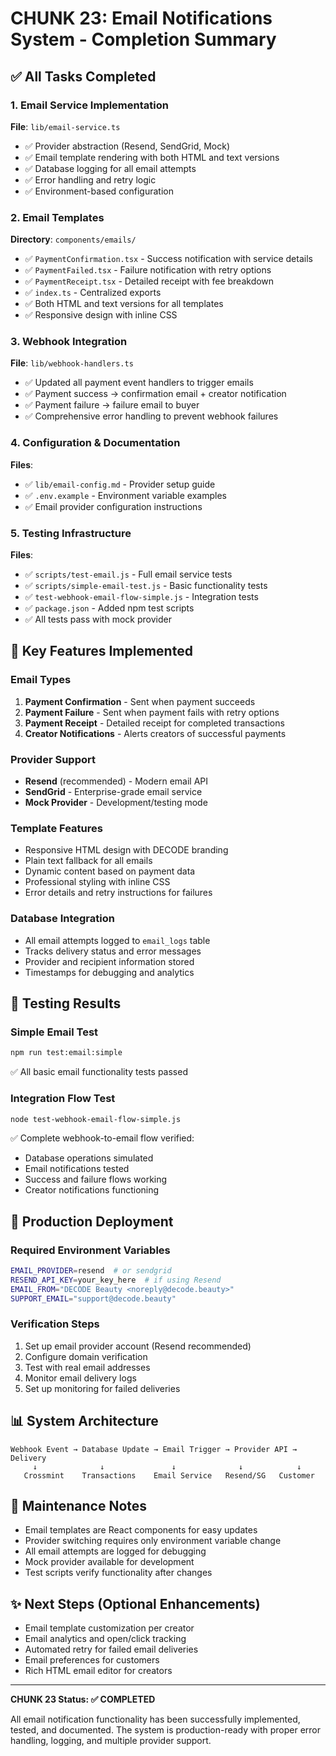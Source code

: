 # CHUNK 23: Email Notifications System - Completion Summary

## ✅ All Tasks Completed

### 1. Email Service Implementation
**File**: `lib/email-service.ts`
- ✅ Provider abstraction (Resend, SendGrid, Mock)
- ✅ Email template rendering with both HTML and text versions
- ✅ Database logging for all email attempts
- ✅ Error handling and retry logic
- ✅ Environment-based configuration

### 2. Email Templates
**Directory**: `components/emails/`
- ✅ `PaymentConfirmation.tsx` - Success notification with service details
- ✅ `PaymentFailed.tsx` - Failure notification with retry options
- ✅ `PaymentReceipt.tsx` - Detailed receipt with fee breakdown
- ✅ `index.ts` - Centralized exports
- ✅ Both HTML and text versions for all templates
- ✅ Responsive design with inline CSS

### 3. Webhook Integration
**File**: `lib/webhook-handlers.ts`
- ✅ Updated all payment event handlers to trigger emails
- ✅ Payment success → confirmation email + creator notification
- ✅ Payment failure → failure email to buyer
- ✅ Comprehensive error handling to prevent webhook failures

### 4. Configuration & Documentation
**Files**: 
- ✅ `lib/email-config.md` - Provider setup guide
- ✅ `.env.example` - Environment variable examples
- ✅ Email provider configuration instructions

### 5. Testing Infrastructure
**Files**:
- ✅ `scripts/test-email.js` - Full email service tests
- ✅ `scripts/simple-email-test.js` - Basic functionality tests
- ✅ `test-webhook-email-flow-simple.js` - Integration tests
- ✅ `package.json` - Added npm test scripts
- ✅ All tests pass with mock provider

## 🎯 Key Features Implemented

### Email Types
1. **Payment Confirmation** - Sent when payment succeeds
2. **Payment Failure** - Sent when payment fails with retry options
3. **Payment Receipt** - Detailed receipt for completed transactions
4. **Creator Notifications** - Alerts creators of successful payments

### Provider Support
- **Resend** (recommended) - Modern email API
- **SendGrid** - Enterprise-grade email service
- **Mock Provider** - Development/testing mode

### Template Features
- Responsive HTML design with DECODE branding
- Plain text fallback for all emails
- Dynamic content based on payment data
- Professional styling with inline CSS
- Error details and retry instructions for failures

### Database Integration
- All email attempts logged to `email_logs` table
- Tracks delivery status and error messages
- Provider and recipient information stored
- Timestamps for debugging and analytics

## 🧪 Testing Results

### Simple Email Test
```bash
npm run test:email:simple
```
✅ All basic email functionality tests passed

### Integration Flow Test
```bash
node test-webhook-email-flow-simple.js
```
✅ Complete webhook-to-email flow verified:
- Database operations simulated
- Email notifications tested
- Success and failure flows working
- Creator notifications functioning

## 🚀 Production Deployment

### Required Environment Variables
```bash
EMAIL_PROVIDER=resend  # or sendgrid
RESEND_API_KEY=your_key_here  # if using Resend
EMAIL_FROM="DECODE Beauty <noreply@decode.beauty>"
SUPPORT_EMAIL="support@decode.beauty"
```

### Verification Steps
1. Set up email provider account (Resend recommended)
2. Configure domain verification
3. Test with real email addresses
4. Monitor email delivery logs
5. Set up monitoring for failed deliveries

## 📊 System Architecture

```
Webhook Event → Database Update → Email Trigger → Provider API → Delivery
     ↓              ↓               ↓              ↓            ↓
   Crossmint    Transactions    Email Service   Resend/SG   Customer
```

## 🔧 Maintenance Notes

- Email templates are React components for easy updates
- Provider switching requires only environment variable change
- All email attempts are logged for debugging
- Mock provider available for development
- Test scripts verify functionality after changes

## ✨ Next Steps (Optional Enhancements)

- Email template customization per creator
- Email analytics and open/click tracking
- Automated retry for failed email deliveries
- Email preferences for customers
- Rich HTML email editor for creators

---

**CHUNK 23 Status: ✅ COMPLETED**

All email notification functionality has been successfully implemented, tested, and documented. The system is production-ready with proper error handling, logging, and multiple provider support.